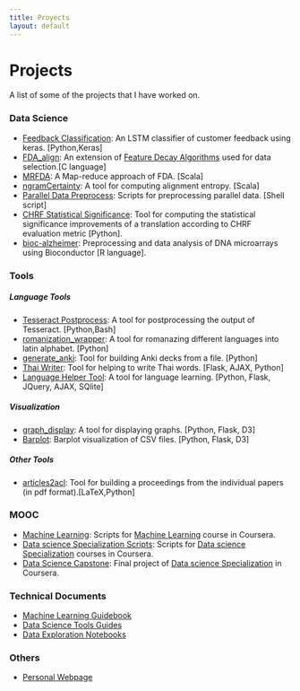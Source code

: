 ```yaml
---
title: Proyects
layout: default
---
```


# Projects

A list of some of the projects that I have worked on.

### Data Science
* [Feedback Classification](https://github.com/alberto-poncelas/feedback_classification): An LSTM classifier of customer feedback using keras. [Python,Keras]
* [FDA_align](https://github.com/alberto-poncelas/FDA_alignEntr): An extension of [Feature Decay Algorithms](https://github.com/bicici/FDA) used for data selection.[C language]
* [MRFDA](https://github.com/alberto-poncelas/MRFDA): A Map-reduce approach of FDA. [Scala]
* [ngramCertainty](https://github.com/alberto-poncelas/ngramCertainty): A tool for computing alignment entropy. [Scala]
* [Parallel Data Preprocess](https://github.com/alberto-poncelas/Parallel_Data_Preprocess): Scripts for preprocessing parallel data. [Shell script]
* [CHRF Statistical Significance](https://github.com/alberto-poncelas/CHRF_stat_signif): Tool for computing the statistical significance improvements of a translation according to CHRF evaluation metric [Python].
* [bioc-alzheimer](https://github.com/alberto-poncelas/bioc-alzheimer): Preprocessing and data analysis of DNA microarrays using Bioconductor [R language]. 

### Tools

##### Language Tools
* [Tesseract Postprocess](https://github.com/alberto-poncelas/tesseract_postprocess): A tool for postprocessing the output of Tesseract. [Python,Bash]
* [romanization_wrapper](https://github.com/alberto-poncelas/romanization_wrapper): A tool for romanazing different languages into latin alphabet. [Python]
* [generate_anki](https://github.com/alberto-poncelas/generate_anki): Tool for building Anki decks from a file. [Python]
* [Thai Writer](https://github.com/alberto-poncelas/thai_writer): Tool for helping to write Thai words. [Flask, AJAX, Python]
* [Language Helper Tool](https://github.com/alberto-poncelas/language_helper_tool): A tool for language learning. [Python, Flask, JQuery, AJAX, SQlite]

##### Visualization

* [graph_display](https://github.com/alberto-poncelas/graph_display): A tool for displaying graphs. [Python, Flask, D3]
* [Barplot](https://github.com/alberto-poncelas/data_explorer): Barplot visualization of CSV files. [Python, Flask, D3]

##### Other Tools
* [articles2acl](https://github.com/alberto-poncelas/articles2acl): Tool for building a proceedings from the individual papers (in pdf format).[LaTeX,Python]

### MOOC
* [Machine Learning](https://github.com/alberto-poncelas/ML_course): Scripts for [Machine Learning](https://www.coursera.org/learn/machine-learning) course in Coursera.
* [Data science Specialization Scripts](https://github.com/alberto-poncelas/datasciencecoursera): Scripts for [Data science Specialization](https://www.coursera.org/specializations/jhu-data-science) courses in Coursera.
* [Data Science Capstone](https://github.com/alberto-poncelas/CourseraDataScienceCapstone): Final project of [Data science Specialization](https://www.coursera.org/specializations/jhu-data-science) in Coursera.


### Technical Documents

* [Machine Learning Guidebook](https://github.com/alberto-poncelas/ML_Guidebook)
* [Data Science Tools Guides](https://github.com/alberto-poncelas/Datascience_Tools_guides)
* [Data Exploration Notebooks](https://github.com/alberto-poncelas/data_exploration_notebooks)

### Others

* [Personal Webpage](https://github.com/alberto-poncelas/alberto-poncelas.github.io)

